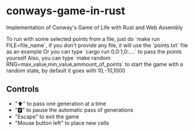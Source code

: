 # conways-game-in-rust
Implementation of Conway's Game of Life with Rust and Web Assembly

To run with some selected points from a file, just do ´make run FILE=file_name´, if you don't provide any file, it will use the ´points.txt´ file as an example
Or you can type ´cargo run 0,0:1,0:....´ to pass the points yourself
Also, you can type ´make random RNG=max_value,min_value,ammount_of_points´ to start the game with a random state, by default it goes with 10,-10,1000

## Controls
- "⬆️" to pass one generation at a time
- "🅿️" to pause the automatic pass of generations
- "Escape" to exit the game
- "Mouse button left" to place new cells
